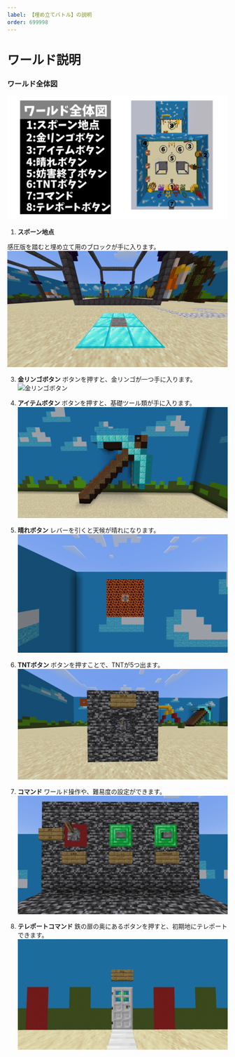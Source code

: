 ```yaml
---
label: 【埋め立てバトル】の説明
order: 699998
---
```



# ワールド説明
### ワールド全体図
![ワールド全体図](/image/battle1.PNG)

1. **スポーン地点**

感圧版を踏むと埋め立て用のブロックが手に入ります。
![スポーン地点](/image/battle2.png)

3. **金リンゴボタン**
ボタンを押すと、金リンゴが一つ手に入ります。
![金リンゴボタン](/iamge/battle4.png)

4. **アイテムボタン**
ボタンを押すと、基礎ツール類が手に入ります。
![アイテムボタン](/image/battle5.png)

5. **晴れボタン**
レバーを引くと天候が晴れになります。
![晴れボタン](/image/battle6.png)

6. **TNTボタン**
ボタンを押すことで、TNTが5つ出ます。
![TNTボタン](/image/battle7.png)

7. **コマンド**
ワールド操作や、難易度の設定ができます。
![コマンド](/image/battle8.png)

8. **テレポートコマンド**
鉄の扉の奥にあるボタンを押すと、初期地にテレポートできます。
![テレポート](/image/battle9.png)
